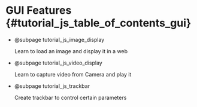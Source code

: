 GUI Features {#tutorial_js_table_of_contents_gui}
============

-   @subpage tutorial_js_image_display

    Learn to load an image and display it in a web

-   @subpage tutorial_js_video_display

    Learn to capture video from Camera and play it

-   @subpage tutorial_js_trackbar

    Create trackbar to control certain parameters

